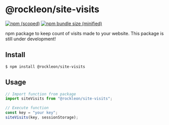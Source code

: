 # @rockleon/site-visits

[![npm (scoped)](https://img.shields.io/npm/v/@rockleon/site-visits.svg)](https://www.npmjs.com/package/@rockleon/site-visits)
[![npm bundle size (minified)](https://img.shields.io/bundlephobia/min/@rockleon/site-visits.svg)](https://www.npmjs.com/package/@rockleon/site-visits)

npm package to keep count of visits made to your website.
This package is still under development!

## Install

```
$ npm install @rockleon/site-visits
```

## Usage

```js
// Import function from package
import siteVisits from "@rockleon/site-visits";

// Execute function
const key = "your key";
siteVisits(key, sessionStorage);

```
